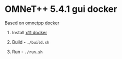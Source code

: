 # OMNeT++ 5.4.1 gui docker

Based on [omnetpp docker](https://github.com/omnetpp/dockerfiles)

1. Install [x11 docker](https://github.com/mviereck/x11docker#tldr)

2. Build - `./build.sh`

3. Run - `./run.sh`
